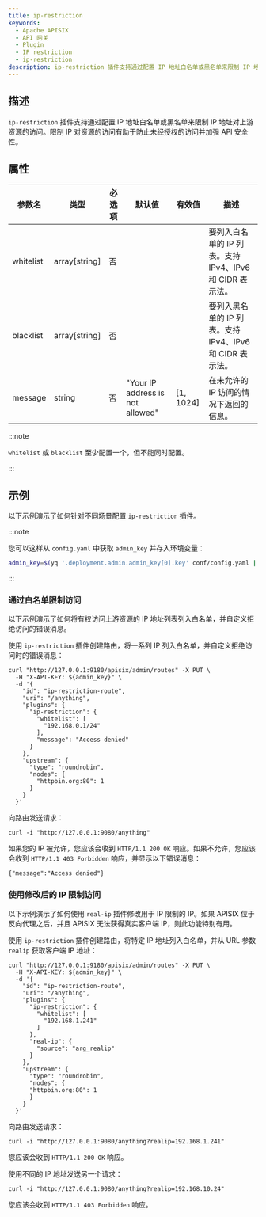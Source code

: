 ```yaml
---
title: ip-restriction
keywords:
  - Apache APISIX
  - API 网关
  - Plugin
  - IP restriction
  - ip-restriction
description: ip-restriction 插件支持通过配置 IP 地址白名单或黑名单来限制 IP 地址对上游资源的访问。
---
```


<!--
#
# Licensed to the Apache Software Foundation (ASF) under one or more
# contributor license agreements.  See the NOTICE file distributed with
# this work for additional information regarding copyright ownership.
# The ASF licenses this file to You under the Apache License, Version 2.0
# (the "License"); you may not use this file except in compliance with
# the License.  You may obtain a copy of the License at
#
#     http://www.apache.org/licenses/LICENSE-2.0
#
# Unless required by applicable law or agreed to in writing, software
# distributed under the License is distributed on an "AS IS" BASIS,
# WITHOUT WARRANTIES OR CONDITIONS OF ANY KIND, either express or implied.
# See the License for the specific language governing permissions and
# limitations under the License.
#
-->

<head>
  <link rel="canonical" href="https://docs.api7.ai/hub/ip-restriction" />
</head>

## 描述

`ip-restriction` 插件支持通过配置 IP 地址白名单或黑名单来限制 IP 地址对上游资源的访问。限制 IP 对资源的访问有助于防止未经授权的访问并加强 API 安全性。

## 属性

| 参数名    | 类型          | 必选项 | 默认值 | 有效值 | 描述                             |
| --------- | ------------- | ------ | ------ | ------ | -------------------------------- |
| whitelist | array[string] | 否   |        |        | 要列入白名单的 IP 列表。支持 IPv4、IPv6 和 CIDR 表示法。 |
| blacklist | array[string] | 否   |        |        | 要列入黑名单的 IP 列表。支持 IPv4、IPv6 和 CIDR 表示法。 |
| message | string | 否   | "Your IP address is not allowed" | [1, 1024] | 在未允许的 IP 访问的情况下返回的信息。 |

:::note

`whitelist` 或 `blacklist` 至少配置一个，但不能同时配置。

:::

## 示例

以下示例演示了如何针对不同场景配置 `ip-restriction` 插件。

:::note

您可以这样从 `config.yaml` 中获取 `admin_key` 并存入环境变量：

```bash
admin_key=$(yq '.deployment.admin.admin_key[0].key' conf/config.yaml | sed 's/"//g')
```

:::

### 通过白名单限制访问

以下示例演示了如何将有权访问上游资源的 IP 地址列表列入白名单，并自定义拒绝访问的错误消息。

使用 `ip-restriction` 插件创建路由，将一系列 IP 列入白名单，并自定义拒绝访问时的错误消息：

```shell
curl "http://127.0.0.1:9180/apisix/admin/routes" -X PUT \
  -H "X-API-KEY: ${admin_key}" \
  -d '{
    "id": "ip-restriction-route",
    "uri": "/anything",
    "plugins": {
      "ip-restriction": {
        "whitelist": [
          "192.168.0.1/24"
        ],
        "message": "Access denied"
      }
    },
    "upstream": {
      "type": "roundrobin",
      "nodes": {
        "httpbin.org:80": 1
      }
    }
  }'
```

向路由发送请求：

```shell
curl -i "http://127.0.0.1:9080/anything"
```

如果您的 IP 被允许，您应该会收到 `HTTP/1.1 200 OK` 响应。如果不允许，您应该会收到 `HTTP/1.1 403 Forbidden` 响应，并显示以下错误消息：

```text
{"message":"Access denied"}
```

### 使用修改后的 IP 限制访问

以下示例演示了如何使用 `real-ip` 插件修改用于 IP 限制的 IP。如果 APISIX 位于反向代理之后，并且 APISIX 无法获得真实客户端 IP，则此功能特别有用。

使用 `ip-restriction` 插件创建路由，将特定 IP 地址列入白名单，并从 URL 参数 `realip` 获取客户端 IP 地址：

```shell
curl "http://127.0.0.1:9180/apisix/admin/routes" -X PUT \
  -H "X-API-KEY: ${admin_key}" \
  -d '{
    "id": "ip-restriction-route",
    "uri": "/anything",
    "plugins": {
      "ip-restriction": {
        "whitelist": [
          "192.168.1.241"
        ]
      },
      "real-ip": {
        "source": "arg_realip"
      }
    },
    "upstream": {
      "type": "roundrobin",
      "nodes": {
      "httpbin.org:80": 1
      }
    }
  }'
```

向路由发送请求：

```shell
curl -i "http://127.0.0.1:9080/anything?realip=192.168.1.241"
```

您应该会收到 `HTTP/1.1 200 OK` 响应。

使用不同的 IP 地址发送另一个请求：

```shell
curl -i "http://127.0.0.1:9080/anything?realip=192.168.10.24"
```

您应该会收到 `HTTP/1.1 403 Forbidden` 响应。
